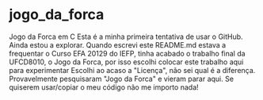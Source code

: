 # jogo_da_forca
Jogo da Forca em C
Esta é a minha primeira tentativa de usar o GitHub. Ainda estou a explorar.
Quando escrevi este README.md estava a frequentar o Curso EFA 20129 do IEFP, tinha acabado o trabalho final da UFCD8010,
o Jogo da Forca, por isso escolhi colocar este trabalho aqui para experimentar
Escolhi ao acaso a "Licença", não sei qual é a diferença.
Provavelmente pesquisaram "Jogo da Forca" e vieram parar aqui. Se quiserem usar/copiar o meu código não me importo nada! 
